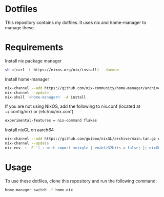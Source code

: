 # Dotfiles
This repository contains my dotfiles. It uses nix and home-manager to manage these.

# Requirements
Install nix package manager
```bash
sh <(curl -L https://nixos.org/nix/install) --daemon
```

Install home-manager
```bash
nix-channel --add https://github.com/nix-community/home-manager/archive/master.tar.gz home-manager
nix-channel --update
nix-shell '<home-manager>' -A install
```

If you are not using NixOS, add the following to nix.conf (located at ~/.config/nix/ or /etc/nix/nix.conf)
```bash
experimental-features = nix-command flakes
```
Install nixGL on aarch64
```bash
nix-channel --add https://github.com/guibou/nixGL/archive/main.tar.gz nixgl
nix-channel --update
nix-env -i -E '(_: with import <nixgl> { enable32bits = false; }; nixGLMesa)'
```

# Usage
To use these dotfiles, clone this repository and run the following command:
```bash
home-manager switch -f home.nix
```

